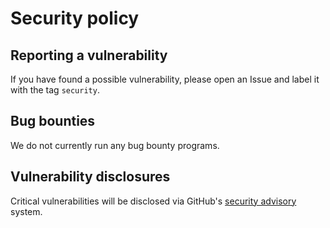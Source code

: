 # Security policy

## Reporting a vulnerability

If you have found a possible vulnerability, please open an Issue and label it with the tag `security`.

## Bug bounties

We do not currently run any bug bounty programs.

## Vulnerability disclosures

Critical vulnerabilities will be disclosed via GitHub's
[security advisory](https://github.com/promptromp/pytest-impacted/security) system.
